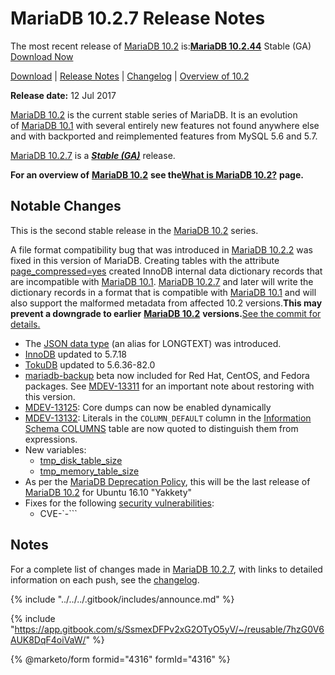 # MariaDB 10.2.7 Release Notes

The most recent release of [MariaDB 10.2](what-is-mariadb-102.md) is:[**MariaDB 10.2.44**](mariadb-10244-release-notes.md) Stable (GA) [Download Now](https://downloads.mariadb.org/mariadb/10.2.44/)

[Download](https://downloads.mariadb.org/mariadb/10.2.7) | [Release Notes](mariadb-1027-release-notes.md) | [Changelog](../../changelogs/changelogs-mariadb-102-series/mariadb-1027-changelog.md) | [Overview of 10.2](what-is-mariadb-102.md)

**Release date:** 12 Jul 2017

[MariaDB 10.2](what-is-mariadb-102.md) is the current stable series of MariaDB. It is an evolution\
of [MariaDB 10.1](../release-notes-mariadb-10-1-series/changes-improvements-in-mariadb-10-1.md) with several entirely new features not found anywhere else\
and with backported and reimplemented features from MySQL 5.6 and 5.7.

[MariaDB 10.2.7](mariadb-1027-release-notes.md) is a [_**Stable (GA)**_](../../about/release-criteria.md) release.

**For an overview of** [**MariaDB 10.2**](what-is-mariadb-102.md) **see the**[**What is MariaDB 10.2?**](what-is-mariadb-102.md) **page.**

## Notable Changes

This is the second stable release in the [MariaDB 10.2](what-is-mariadb-102.md) series.

A file format compatibility bug that was introduced in [MariaDB 10.2.2](mariadb-1022-release-notes.md) was fixed in this version of MariaDB. Creating tables with the attribute [page\_compressed=yes](https://app.gitbook.com/s/SsmexDFPv2xG2OTyO5yV/server-usage/storage-engines/innodb/innodb-page-compression) created InnoDB internal data dictionary records that are incompatible with [MariaDB 10.1](../release-notes-mariadb-10-1-series/changes-improvements-in-mariadb-10-1.md). [MariaDB 10.2.7](mariadb-1027-release-notes.md) and later will write the dictionary records in a format that is compatible with [MariaDB 10.1](../release-notes-mariadb-10-1-series/changes-improvements-in-mariadb-10-1.md) and will also support the malformed metadata from affected 10.2 versions.**This may prevent a downgrade to earlier** [**MariaDB 10.2**](what-is-mariadb-102.md) **versions.**[See the commit for details.](https://github.com/MariaDB/server/commit/72378a25830184f91005be7e80cfb28381c79f23)

* The [JSON data type](https://app.gitbook.com/s/SsmexDFPv2xG2OTyO5yV/reference/data-types/string-data-types/json) (an alias for LONGTEXT) was introduced.
* [InnoDB](https://app.gitbook.com/s/SsmexDFPv2xG2OTyO5yV/server-usage/storage-engines/innodb/innodb-versions) updated to 5.7.18
* [TokuDB](https://app.gitbook.com/s/SsmexDFPv2xG2OTyO5yV/server-usage/storage-engines/legacy-storage-engines/tokudb) updated to 5.6.36-82.0
* [mariadb-backup](https://mariadb.com/docs/server/server-usage/backup-and-restore/mariadb-backup) beta now included for Red Hat, CentOS, and Fedora packages. See [MDEV-13311](https://jira.mariadb.org/browse/MDEV-13311) for an important note about restoring with this version.
* [MDEV-13125](https://jira.mariadb.org/browse/MDEV-13125): Core dumps can now be enabled dynamically
* [MDEV-13132](https://jira.mariadb.org/browse/MDEV-13132): Literals in the `COLUMN_DEFAULT` column in the [Information Schema COLUMNS](https://app.gitbook.com/s/SsmexDFPv2xG2OTyO5yV/reference/system-tables/information-schema/information-schema-tables/information-schema-columns-table) table are now quoted to distinguish them from expressions.
* New variables:
  * [tmp\_disk\_table\_size](https://app.gitbook.com/s/SsmexDFPv2xG2OTyO5yV/server-management/variables-and-modes/server-system-variables#tmp_disk_table_size)
  * [tmp\_memory\_table\_size](https://app.gitbook.com/s/SsmexDFPv2xG2OTyO5yV/server-management/variables-and-modes/server-system-variables#tmp_memory_table_size)
* As per the [MariaDB Deprecation Policy](../../about/platform-deprecation-policy.md), this will be the last release of [MariaDB 10.2](what-is-mariadb-102.md) for Ubuntu 16.10 "Yakkety"
* Fixes for the following [security vulnerabilities](https://app.gitbook.com/s/SsmexDFPv2xG2OTyO5yV/security/securing-mariadb/security):
  * CVE-\`-\`\`\`

## Notes

For a complete list of changes made in [MariaDB 10.2.7](mariadb-1027-release-notes.md), with links to detailed\
information on each push, see the [changelog](../../changelogs/changelogs-mariadb-102-series/mariadb-1027-changelog.md).

{% include "../../../.gitbook/includes/announce.md" %}

{% include "https://app.gitbook.com/s/SsmexDFPv2xG2OTyO5yV/~/reusable/7hzG0V6AUK8DqF4oiVaW/" %}

{% @marketo/form formid="4316" formId="4316" %}
